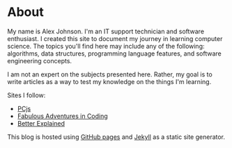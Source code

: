 # About

My name is Alex Johnson. I'm an IT support technician and software enthusiast. I created this site to document my journey in learning computer science. The topics you'll find here may include any of the following: algorithms, data structures, programming language features, and software engineering concepts.

I am not an expert on the subjects presented here. Rather, my goal is to write articles as a way to test my knowledge on the things I'm learning.

Sites I follow:
- [PCjs](https://www.pcjs.org/)
- [Fabulous Adventures in Coding](https://ericlippert.com/)
- [Better Explained](https://betterexplained.com/)

This blog is hosted using [GitHub pages](https://docs.github.com/en/pages) and [Jekyll](https://jekyllrb.com/) as a static site generator. 